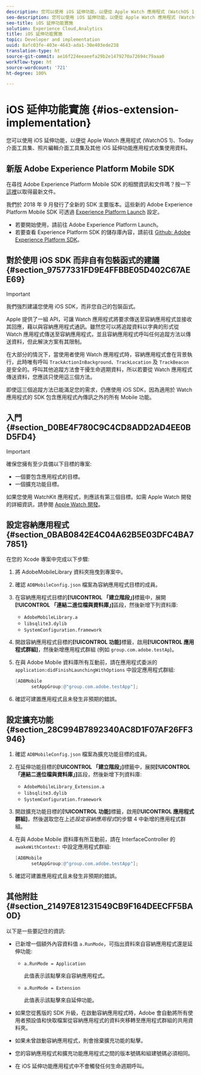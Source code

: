 ```yaml
---
description: 您可以使用 iOS 延伸功能，以便從 Apple Watch 應用程式 (WatchOS 1)、Today 介面工具集、照片編輯介面工具集及其他 iOS 延伸功能應用程式收集使用資料。
seo-description: 您可以使用 iOS 延伸功能，以便從 Apple Watch 應用程式 (WatchOS 1)、Today 介面工具集、照片編輯介面工具集及其他 iOS 延伸功能應用程式收集使用資料。
seo-title: iOS 延伸功能實施
solution: Experience Cloud,Analytics
title: iOS 延伸功能實施
topic: Developer and implementation
uuid: 8afc03fe-403e-4643-ada1-30e403ede238
translation-type: ht
source-git-commit: ae16f224eeaeefa29b2e1479270a72694c79aaa0
workflow-type: ht
source-wordcount: '721'
ht-degree: 100%

---
```



# iOS 延伸功能實施 {#ios-extension-implementation}

您可以使用 iOS 延伸功能，以便從 Apple Watch 應用程式 (WatchOS 1)、Today 介面工具集、照片編輯介面工具集及其他 iOS 延伸功能應用程式收集使用資料。

## 新版 Adobe Experience Platform Mobile SDK

在尋找 Adobe Experience Platform Mobile SDK 的相關資訊和文件嗎？按一下[這裡](https://aep-sdks.gitbook.io/docs/)以取得最新文件。

我們於 2018 年 9 月發行了全新的 SDK 主要版本。這些新的 Adobe Experience Platform Mobile SDK 可透過 [Experience Platform Launch](https://www.adobe.com/tw/experience-platform/launch.html) 設定。

* 若要開始使用，請前往 Adobe Experience Platform Launch。
* 若要查看 Experience Platform SDK 的儲存庫內容，請前往 [Github: Adobe Experience Platform SDK](https://github.com/Adobe-Marketing-Cloud/acp-sdks)。

## 對於使用 iOS SDK 而非自有包裝函式的建議 {#section_97577331FD9E4FFBBE05D402C67AEE69}

>[!IMPORTANT]
>
>我們強烈建議您使用 iOS SDK，而非您自己的包裝函式。

Apple 提供了一組 API，可讓 Watch 應用程式將要求傳送至容納應用程式並接收其回應，藉以與容納應用程式通訊。雖然您可以將追蹤資料以字典的形式從 Watch 應用程式傳送至容納應用程式，並且容納應用程式呼叫任何追蹤方法以傳送資料，但此解決方案有其限制。

在大部分的情況下，當使用者使用 Watch 應用程式時，容納應用程式會在背景執行，此時唯有呼叫 `TrackActionInBackground`、`TrackLocation` 及 `TrackBeacon` 是安全的。呼叫其他追蹤方法會干擾生命週期資料，所以若要從 Watch 應用程式傳送資料，您應該只使用這三個方法。

即使這三個追蹤方法已能滿足您的需求，仍應使用 iOS SDK，因為適用於 Watch 應用程式的 SDK 包含應用程式內傳訊之外的所有 Mobile 功能。

## 入門 {#section_D0BE4F780C9C4CD8ADD2AD4EE0BD5FD4}

>[!IMPORTANT]
>
>確保您擁有至少具備以下目標的專案:
>
>* 一個要包含應用程式的目標。
>* 一個擴充功能目標。

>



如果您使用 WatchKit 應用程式，則應該有第三個目標。如需 Apple Watch 開發的詳細資訊，請參閱 [Apple Watch 開發](https://developer.apple.com/library/ios/documentation/General/Conceptual/WatchKitProgrammingGuide/index.html#//apple_ref/doc/uid/TP40014969-CH8-SW1)。

## 設定容納應用程式 {#section_0BAB0842E4C04A62B5E03DFC4BA77851}

在您的 Xcode 專案中完成以下步驟:

1. 將 AdobeMobileLibrary 資料夾拖曳到專案中。
1. 確認 `ADBMobileConfig.json` 檔案為容納應用程式目標的成員。
1. 在容納應用程式目標的&#x200B;**[!UICONTROL 「建立階段」]**&#x200B;標籤中，展開&#x200B;**[!UICONTROL 「連結二進位檔與資料庫」]**&#x200B;區段，然後新增下列資料庫:

   * `AdobeMobileLibrary.a`
   * `libsqlite3.dylib`
   * `SystemConfiguration.framework`

1. 開啟容納應用程式目標的&#x200B;**[!UICONTROL 功能]**&#x200B;標籤，啟用&#x200B;**[!UICONTROL 應用程式群組]**，然後新增應用程式群組 (例如 `group.com.adobe.testAp`)。

1. 在與 Adobe Mobile 資料庫所有互動前，請在應用程式委派的 `application:didFinishLaunchingWithOptions` 中設定應用程式群組:

   ```objective-c
   [ADBMobile 
         setAppGroup:@"group.com.adobe.testApp"];
   ```

1. 確認可建置應用程式且未發生非預期的錯誤。

## 設定擴充功能 {#section_28C994B7892340AC8D1F07AF26FF3946}

1. 確認 `ADBMobileConfig.json` 檔案為擴充功能目標的成員。
1. 在延伸功能目標的&#x200B;**[!UICONTROL 「建立階段」]**&#x200B;標籤中，展開&#x200B;**[!UICONTROL 「連結二進位檔與資料庫」]**&#x200B;區段，然後新增下列資料庫:

   * `AdobeMobileLibrary_Extension.a`
   * `libsqlite3.dylib`
   * `SystemConfiguration.framework`

1. 開啟擴充功能目標的&#x200B;**[!UICONTROL 功能]**&#x200B;標籤，啟用&#x200B;**[!UICONTROL 應用程式群組]**，然後選取您在上述&#x200B;*設定容納應用程式*&#x200B;的步驟 4 中新增的應用程式群組。

1. 在與 Adobe Mobile 資料庫有所互動前，請在 InterfaceController 的 `awakeWithContext:` 中設定應用程式群組:

   ```objective-c
   [ADBMobile 
         setAppGroup:@"group.com.adobe.testApp"];
   ```

1. 確認可建置應用程式且未發生非預期的錯誤。

## 其他附註 {#section_21497E81231549CB9F164DEECFF5BA0D}

以下是一些要記住的資訊:

* 已新增一個額外內容資料值 `a.RunMode`，可指出資料來自容納應用程式還是延伸功能:

   * `a.RunMode = Application`

      此值表示該點擊來自容納應用程式。
   * `a.RunMode = Extension`

      此值表示該點擊來自延伸功能。

* 如果您從舊版的 SDK 升級，在啟動容納應用程式時，Adobe 會自動將所有使用者預設值和快取檔案從容納應用程式的資料夾移轉至應用程式群組的共用資料夾。
* 如果未曾啟動容納應用程式，則會捨棄擴充功能的點擊。
* 您的容納應用程式和擴充功能應用程式之間的版本號碼和組建號碼必須相同。
* 在 iOS 延伸功能應用程式中不會觸發任何生命週期呼叫。

